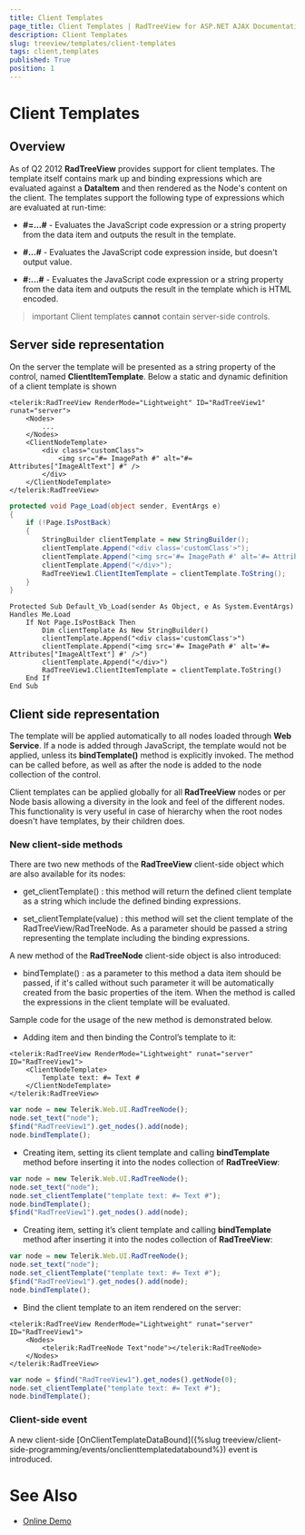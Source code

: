 ```yaml
---
title: Client Templates
page_title: Client Templates | RadTreeView for ASP.NET AJAX Documentation
description: Client Templates
slug: treeview/templates/client-templates
tags: client,templates
published: True
position: 1
---
```


# Client Templates



## Overview

As of Q2 2012 **RadTreeView** provides support for client templates. The template itself contains mark up and binding expressions which are evaluated against a **DataItem** and then rendered as the Node's content on the client. The templates support the following type of expressions which are evaluated at run-time:

* **#=...#** - Evaluates the JavaScript code expression or a string property from the data item and outputs the result in the template.

* **#...#** - Evaluates the JavaScript code expression inside, but doesn't output value.

* **#:...#** - Evaluates the JavaScript code expression or a string property from the data item and outputs the result in the template which is HTML encoded.

>important Client templates **cannot** contain server-side controls.
>


## Server side representation

On the server the template will be presented as a string property of the control, named **ClientItemTemplate**. Below a static and dynamic definition of a client template is shown

````ASPNET
<telerik:RadTreeView RenderMode="Lightweight" ID="RadTreeView1" runat="server">
    <Nodes>
        ...
    </Nodes>
    <ClientNodeTemplate>
        <div class="customClass">
            <img src="#= ImagePath #" alt="#= Attributes["ImageAltText"] #" />
        </div>
    </ClientNodeTemplate>
</telerik:RadTreeView>
````





````C#
protected void Page_Load(object sender, EventArgs e)
{
    if (!Page.IsPostBack)
    {
        StringBuilder clientTemplate = new StringBuilder();
        clientTemplate.Append("<div class='customClass'>");
        clientTemplate.Append("<img src='#= ImagePath #' alt='#= Attributes["ImageAltText"] #' />");
        clientTemplate.Append("</div>");
        RadTreeView1.ClientItemTemplate = clientTemplate.ToString();
    }
}
````
````VB.NET
Protected Sub Default_Vb_Load(sender As Object, e As System.EventArgs) Handles Me.Load
    If Not Page.IsPostBack Then
        Dim clientTemplate As New StringBuilder()
        clientTemplate.Append("<div class='customClass'>")
        clientTemplate.Append("<img src='#= ImagePath #' alt='#= Attributes["ImageAltText"] #' />")
        clientTemplate.Append("</div>")
        RadTreeView1.ClientItemTemplate = clientTemplate.ToString()
    End If
End Sub
````



## Client side representation

The template will be applied automatically to all nodes loaded through **Web Service**. If a node is added through JavaScript, the template would not be applied, unless its **bindTemplate()** method is explicitly invoked. The method can be called before, as well as after the node is added to the node collection of the control.

Client templates can be applied globally for all **RadTreeView** nodes or per Node basis allowing a diversity in the look and feel of the different nodes. This functionality is very useful in case of hierarchy when the root nodes doesn't have templates, by their children does.

### New client-side methods

There are two new methods of the **RadTreeView** client-side object which are also available for its nodes:

* get_clientTemplate() : this method will return the defined client template as a string which include the defined binding expressions.

* set_clientTemplate(value) : this method will set the client template of the RadTreeView/RadTreeNode. As a parameter should be passed a string representing the template including the binding expressions.

A new method of the **RadTreeNode** client-side object is also introduced:

* bindTemplate() : as a parameter to this method a data item should be passed, if it's called without such parameter it will be automatically created from the basic properties of the item. When the method is called the expressions in the client template will be evaluated.

Sample code for the usage of the new method is demonstrated below.

* Adding item and then binding the Control’s template to it:
````ASPNET
<telerik:RadTreeView RenderMode="Lightweight" runat="server" ID="RadTreeView1">
    <ClientNodeTemplate>
        Template text: #= Text #
    </ClientNodeTemplate>
</telerik:RadTreeView>
````
````JavaScript
var node = new Telerik.Web.UI.RadTreeNode();
node.set_text("node");
$find("RadTreeView1").get_nodes().add(node);
node.bindTemplate();
````



* Creating item, setting its client template and calling **bindTemplate** method before inserting it into the nodes collection of **RadTreeView**:
````JavaScript
var node = new Telerik.Web.UI.RadTreeNode();
node.set_text("node");
node.set_clientTemplate("template text: #= Text #");
node.bindTemplate();
$find("RadTreeView1").get_nodes().add(node);
````



* Creating item, setting it’s client template and calling **bindTemplate** method after inserting it into the nodes collection of **RadTreeView**:
````JavaScript
var node = new Telerik.Web.UI.RadTreeNode();
node.set_text("node");
node.set_clientTemplate("template text: #= Text #");
$find("RadTreeView1").get_nodes().add(node); 
node.bindTemplate();
````



* Bind the client template to an item rendered on the server:
````ASPNET
<telerik:RadTreeView RenderMode="Lightweight" runat="server" ID="RadTreeView1">
    <Nodes>
        <telerik:RadTreeNode Text"node"></telerik:RadTreeNode>
    </Nodes>
</telerik:RadTreeView>
````
````JavaScript
var node = $find("RadTreeView1").get_nodes().getNode(0); 
node.set_clientTemplate("template text: #= Text #");
node.bindTemplate();
````



### Client-side event

A new client-side [OnClientTemplateDataBound]({%slug treeview/client-side-programming/events/onclienttemplatedatabound%}) event is introduced.

# See Also

 * [Online Demo](https://demos.telerik.com/aspnet-ajax-beta/treeview/examples/functionality/clienttemplates/defaultcs.aspx)
